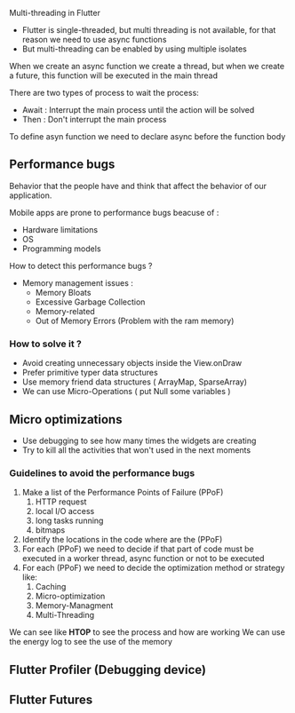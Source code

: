 
Multi-threading in Flutter

* Flutter is single-threaded, but multi threading is not available, for that reason we need to use async functions
* But multi-threading can be enabled by using multiple isolates

When we create an async function we create  a thread, but when we create a future, this function will be executed in the main thread

There are two types of process to wait the process:

* Await : Interrupt the main process until the action will be solved
* Then : Don't interrupt the main process

To define asyn function we need to declare async before the function body

## Performance bugs

Behavior that the people have and think that affect the behavior of our application.

Mobile apps are prone to performance bugs beacuse of :

* Hardware limitations
* OS
* Programming models

How to detect this performance bugs ?

* Memory management issues :
	* Memory Bloats
	* Excessive Garbage Collection
	* Memory-related
	* Out of Memory Errors (Problem with the ram memory)

### How to solve it ?
* Avoid creating unnecessary objects inside the View.onDraw
* Prefer primitive typer data structures
* Use memory friend data structures ( ArrayMap, SparseArray)
* We can use Micro-Operations ( put Null some variables )


## Micro optimizations
*  Use debugging to see how many times the widgets are creating
* Try to kill all the activities that won't used in the next moments


### Guidelines to avoid the performance bugs

1. Make a list of the Performance Points of Failure (PPoF)
	1. HTTP request
	2. local I/O access
	3. long tasks running
	4. bitmaps
2. Identify the locations in the code where are the (PPoF)
3. For each (PPoF) we need to decide if that part of code must be executed in a worker thread, async function or not to be executed
4. For each (PPoF) we need to decide the optimization method or strategy like:
	1. Caching
	2. Micro-optimization
	3. Memory-Managment
	4. Multi-Threading

We can see like **HTOP** to see the process and how are working
	We can use the energy log to see the use of the memory


## Flutter Profiler (Debugging device)

## Flutter Futures
